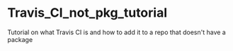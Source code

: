 # Travis_CI_not_pkg_tutorial
Tutorial on what Travis CI is and how to add it to a repo that doesn't have a package

